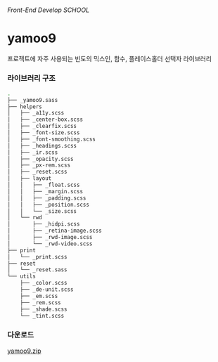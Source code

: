 ###### Front-End Develop SCHOOL

# yamoo9

프로젝트에 자주 사용되는 빈도의 믹스인, 함수, 플레이스홀더 선택자 라이브러리

### 라이브러리 구조

```sh
.
├── _yamoo9.sass
├── helpers
│   ├── _a11y.scss
│   ├── _center-box.scss
│   ├── _clearfix.scss
│   ├── _font-size.scss
│   ├── _font-smoothing.scss
│   ├── _headings.scss
│   ├── _ir.scss
│   ├── _opacity.scss
│   ├── _px-rem.scss
│   ├── _reset.scss
│   ├── layout
│   │   ├── _float.scss
│   │   ├── _margin.scss
│   │   ├── _padding.scss
│   │   ├── _position.scss
│   │   └── _size.scss
│   └── rwd
│       ├── _hidpi.scss
│       ├── _retina-image.scss
│       ├── _rwd-image.scss
│       └── _rwd-video.scss
├── print
│   └── _print.scss
├── reset
│   └── _reset.sass
└── utils
    ├── _color.scss
    ├── _de-unit.scss
    ├── _em.scss
    ├── _rem.scss
    ├── _shade.scss
    └── _tint.scss
```

### 다운로드

[yamoo9.zip](../lib/yamoo9.zip)